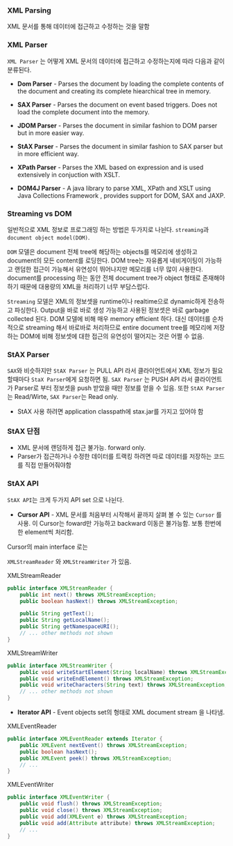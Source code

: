 ### XML Parsing
XML 문서를 통해 데이터에 접근하고 수정하는 것을 말함

### XML Parser
`XML Parser` 는 어떻게 XML 문서의 데이터에 접근하고 수정하는지에 따라 다음과 같이 분류된다.

* **Dom Parser** - Parses the document by loading the complete contents of the document and creating its complete hiearchical tree in memory.

* **SAX Parser** - Parses the document on event based triggers. Does not load the complete document into the memory.

* **JDOM Parser** - Parses the document in similar fashion to DOM parser but in more easier way.

* **StAX Parser** - Parses the document in similar fashion to SAX parser but in more efficient way.

* **XPath Parser** - Parses the XML based on expression and is used extensively in conjuction with XSLT.

* **DOM4J Parser** - A java library to parse XML, XPath and XSLT using Java Collections Framework , provides support for DOM, SAX and JAXP.


### Streaming vs DOM
일반적으로 XML 정보로 프로그래밍 하는 방법은 두가지로 나뉜다. `streaming`과 `document object model(DOM)`.

`DOM` 모델은 document 전체 tree에 해당하는 objects를 메모리에 생성하고 document의 모든 content를 로딩한다. DOM tree는 자유롭게 네비게이팅이 가능하고 랜덤한 접근이 가능해서 유연성이 뛰어나지만 메모리를 너무 많이 사용한다. document를 processing 하는 동안 전체 document tree가 object 형태로 존재해야 하기 때문에 대용량의 XML을 처리하기 너무 부담스럽다.

`Streaming` 모델은 XML의 정보셋을 runtime이나 realtime으로 dynamic하게 전송하고 파싱한다. Output을 바로 바로 생성 가능하고 사용된 정보셋은 바로 garbage collected 된다. DOM 모델에 비해 매우 memory efficient 하다. 대신 데이터를 순차적으로 streaming 해서 바로바로 처리하므로 entire document tree를 메모리에 저장하는 DOM에 비해 정보셋에 대한 접근의 유연성이 떨어지는 것은 어쩔 수 없음.

### StAX Parser
`SAX`와 비슷하지만 `StAX Parser` 는 PULL API 라서 클라이언트에서 XML 정보가 필요할때마다 `StaX Parser`에게 요청하면 됨. `SAX Parser` 는 PUSH API 라서 클라이언트가 Parser로 부터 정보셋을 push 받았을 때만 정보를 얻을 수 있음. 또한 `StAX Parser`는 Read/Wirte, `SAX Parser`는 Read only.

* StAX 사용 하려면 application classpath에 stax.jar를 가지고 있어야 함

### StAX 단점
* XML 문서에 랜덤하게 접근 불가능. forward only.
* Parser가 접근하거나 수정한 데이터를 트랙킹 하려면 따로 데이터를 저장하는 코드를 직접 만들어줘야함

### StAX API
`StAX API`는 크게 두가지 API set 으로 나뉜다.

* **Cursor API** - XML 문서를 처음부터 시작해서 끝까지 살펴 볼 수 있는 `Cursor` 를 사용. 이 Cursor는 foward만 가능하고 backward 이동은 불가능함. 보통 한번에 한 element씩 처리함.

Cursor의 main interface 로는

`XMLStreamReader` 와 `XMLStreamWriter` 가 있음.

XMLStreamReader
```java
public interface XMLStreamReader {
    public int next() throws XMLStreamException;
    public boolean hasNext() throws XMLStreamException;

    public String getText();
    public String getLocalName();
    public String getNamespaceURI();
    // ... other methods not shown
}
```

XMLStreamWriter
```java
public interface XMLStreamWriter {
    public void writeStartElement(String localName) throws XMLStreamException;
    public void writeEndElement() throws XMLStreamException;
    public void writeCharacters(String text) throws XMLStreamException;
    // ... other methods not shown
}
```
* **Iterator API** - Event objects set의 형태로 XML document stream 을 나타냄. 

XMLEventReader
```java
public interface XMLEventReader extends Iterator {
    public XMLEvent nextEvent() throws XMLStreamException;
    public boolean hasNext();
    public XMLEvent peek() throws XMLStreamException;
    // ...
}
```

XMLEventWriter
```java
public interface XMLEventWriter {
    public void flush() throws XMLStreamException;
    public void close() throws XMLStreamException;
    public void add(XMLEvent e) throws XMLStreamException;
    public void add(Attribute attribute) throws XMLStreamException;
    // ...
}
```
